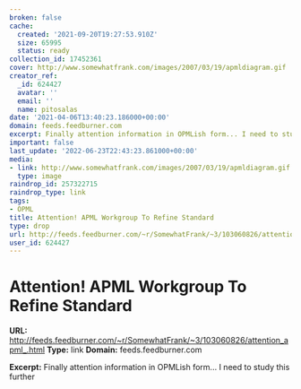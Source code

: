 ```yaml
---
broken: false
cache:
  created: '2021-09-20T19:27:53.910Z'
  size: 65995
  status: ready
collection_id: 17452361
cover: http://www.somewhatfrank.com/images/2007/03/19/apmldiagram.gif
creator_ref:
  _id: 624427
  avatar: ''
  email: ''
  name: pitosalas
date: '2021-04-06T13:40:23.186000+00:00'
domain: feeds.feedburner.com
excerpt: Finally attention information in OPMLish form... I need to study this further
important: false
last_update: '2022-06-23T22:43:23.861000+00:00'
media:
- link: http://www.somewhatfrank.com/images/2007/03/19/apmldiagram.gif
  type: image
raindrop_id: 257322715
raindrop_type: link
tags:
- OPML
title: Attention! APML Workgroup To Refine Standard
type: drop
url: http://feeds.feedburner.com/~r/SomewhatFrank/~3/103060826/attention_apml_.html
user_id: 624427
---
```


# Attention! APML Workgroup To Refine Standard

**URL:** http://feeds.feedburner.com/~r/SomewhatFrank/~3/103060826/attention_apml_.html
**Type:** link
**Domain:** feeds.feedburner.com

**Excerpt:** Finally attention information in OPMLish form... I need to study this further
